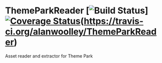 # ThemeParkReader [![Build Status](https://travis-ci.org/alanwoolley/ThemeParkReader.svg?branch=master)] [![Coverage Status](https://coveralls.io/repos/github/alanwoolley/ThemeParkReader/badge.svg?branch=gtest)](https://coveralls.io/github/alanwoolley/ThemeParkReader?branch=gtest)(https://travis-ci.org/alanwoolley/ThemeParkReader)
Asset reader and extractor for Theme Park
